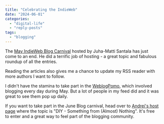 ```yaml
---
title: "Celebrating the IndieWeb"
date: "2024-06-01"
categories: 
  - "digital-life"
  - "reply-posts"
tags: 
  - "blogging"
---
```


The [May IndieWeb Blog Carnival](https://hamatti.org/posts/indieweb-carnival-may-round-up-post-creative-environments/) hosted by Juha-Matti Santala has just come to an end. He did a terrific job of hosting - a great topic and fabulous roundup of all the entries.

Reading the articles also gives me a chance to update my RSS reader with more authors I want to follow.

I didn't have the stamina to take part in the [WeblogPomo](https://weblog.anniegreens.lol/weblog-posting-month-2024), which involved blogging every day during May. But a lot of people in my feed did and it was great to see them pop up daily.

If you want to take part in the June Blog carnival, head over to [Andrei's host page](https://andrei.xyz/post/indieweb-carnival-june-2024-diy-something-from-nothing/) where the topic is "DIY - Something from (Almost) Nothing". It's free to enter and a great way to feel part of the blogging community.
